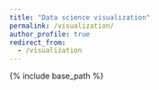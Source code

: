 ```yaml
---
title: "Data science visualization"
permalink: /visualization/
author_profile: true
redirect_from:
  - /visualization
---
```


{% include base_path %}

